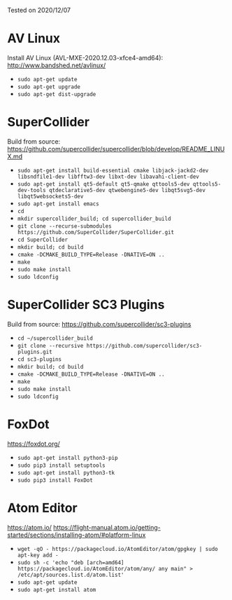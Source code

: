 Tested on 2020/12/07

# AV Linux 
Install AV Linux (AVL-MXE-2020.12.03-xfce4-amd64): http://www.bandshed.net/avlinux/

* `sudo apt-get update`
* `sudo apt-get upgrade`
* `sudo apt-get dist-upgrade`

# SuperCollider
Build from source: https://github.com/supercollider/supercollider/blob/develop/README_LINUX.md

* `sudo apt-get install build-essential cmake libjack-jackd2-dev libsndfile1-dev libfftw3-dev libxt-dev libavahi-client-dev`
* `sudo apt-get install qt5-default qt5-qmake qttools5-dev qttools5-dev-tools qtdeclarative5-dev qtwebengine5-dev libqt5svg5-dev libqt5websockets5-dev`
* `sudo apt-get install emacs`
* `cd `
* `mkdir supercollider_build; cd supercollider_build`
* `git clone --recurse-submodules https://github.com/SuperCollider/SuperCollider.git`
* `cd SuperCollider`
* `mkdir build; cd build`
* `cmake -DCMAKE_BUILD_TYPE=Release -DNATIVE=ON ..`
* `make`
* `sudo make install`
* `sudo ldconfig`

# SuperCollider SC3 Plugins
Build from source: https://github.com/supercollider/sc3-plugins

* `cd ~/supercollider_build`
* `git clone --recursive https://github.com/supercollider/sc3-plugins.git`
* `cd sc3-plugins`
* `mkdir build; cd build`
* `cmake -DCMAKE_BUILD_TYPE=Release -DNATIVE=ON ..`
* `make`
* `sudo make install`
* `sudo ldconfig`

# FoxDot
https://foxdot.org/
* `sudo apt-get install python3-pip`
* `sudo pip3 install setuptools`
* `sudo apt-get install python3-tk`
* `sudo pip3 install FoxDot`

# Atom Editor
https://atom.io/
https://flight-manual.atom.io/getting-started/sections/installing-atom/#platform-linux
* `wget -qO - https://packagecloud.io/AtomEditor/atom/gpgkey | sudo apt-key add -`
* `sudo sh -c 'echo "deb [arch=amd64] https://packagecloud.io/AtomEditor/atom/any/ any main" > /etc/apt/sources.list.d/atom.list'`
* `sudo apt-get update`
* `sudo apt-get install atom`
